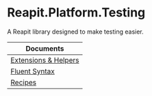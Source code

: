 # Reapit.Platform.Testing

A Reapit library designed to make testing easier.

| Documents                                 |
|-------------------------------------------|
| [Extensions & Helpers](./docs/helpers.md) |
| [Fluent Syntax](./docs/fluent.md)         |
| [Recipes](./docs/recipes.md)              |

